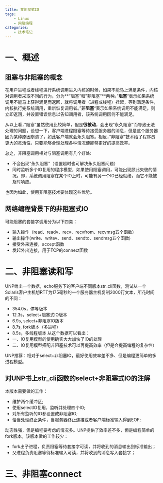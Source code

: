 ```yaml
---
title: 非阻塞式IO
tags:
    - Linux
    - 网络编程
categories:
    - 技术笔记
---
```


# 一、概述

## 阻塞与非阻塞的概念
在用户进程或者线程进行系统调用进入内核的时候，如果不能马上满足条件，内核对调用者采取不同的行为，分为**“阻塞”和”非阻塞“**两种。”**阻塞**“表示如果系统调用不能马上获得满足而返回，就将调用者（进程或线程）挂起，等到满足条件，内核执行完系统调用，重新恢复调用者。”**非阻塞**“表示如果系统调用不能满足，则立即返回，并设置错误信息以告知调用者，该系统调用因何不能满足。

从以上看，”阻塞“虽然使用比较简单，但是**很被动**，会出现”永久阻塞“而导致无法处理的问题，设想一下，客户端进程阻塞等待接受服务器的消息，但是这个服务器因为某种原因崩溃了，如此客户端就会永久阻塞。相反，”非阻塞“技术给了程序员更大的灵活性，只要能够合理处理各种情况便能够更好的提高效率。

总之，非阻塞调用相对与阻塞调用有几个好处:
- 不会出现“永久阻塞”（设置超时也可解决永久阻塞问题）
- 同时监听多个IO复用的程序模型，如果使用阻塞调用，可能出现顾此失彼的情况。即，系统调用阻塞在某个IO上时，可能有另一个IO已经就绪，而它不能被及时响应。

也因为如此，使用非阻塞技术要体现这些优势。

## 网络编程背景下的非阻塞式IO
可能阻塞的套接字调用分为以下四类：
- 输入操作（read、readv、recv、recvfrom、recvmsg五个函数）
- 输出操作(write、writev、send、sendto、sendmsg五个函数)
- 接受外来连接，accept函数
- 发起外出连接，用于TCP的connect函数

# 二、非阻塞读和写
UNP给出一个数据，echo服务下的客户端不同版本str_cli函数，测试从一个Solaris客户主机想RTT为175毫秒的一个服务器主机复制2000行文本，所花时间的不同：
- 354.0s，停等版本
- 12.3s，select+阻塞式IO版本
- 6.9s, select+非阻塞IO版本
- 8.7s, fork版本（多进程）
- 8.5s，多线程版本
从这个数据可以看出：
- 一、IO复用模型的使用确实大大加快了IO的处理
- 二、IO复用模型搭配非阻塞技术可以再提高效率（但是会提高编程的复杂性）

UNP推荐：相对于select+非阻塞IO，最好使用效率差不多、但是编程更简单的多进程模型。

## 对UNP书上str_cli函数的select+非阻塞式IO的注解
本版本需要做的工作：
- 维护两个缓冲区;
- 使用selectIO复用，监听并处理四个IO;
- 对所有监听的IO都设置成非阻塞IO;
- 恰当处理终止条件，当服务器终止连接或者客户端标准输入得到EOF;

动态性强，但是编程要考虑的情况多。UNP提供了效率差不多，但是编程简单的fork版本。该版本做的工作较少：
- fork出子进程，负责阻塞等待套接字可读，并将收到的消息输出到标准输出；
- 父进程负责阻塞等待标准输入可读，并将收到的消息写入套接字；

# 三、非阻塞connect